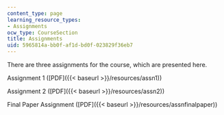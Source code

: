 ```yaml
---
content_type: page
learning_resource_types:
- Assignments
ocw_type: CourseSection
title: Assignments
uid: 5965814a-bb0f-af1d-bd0f-023829f36eb7
---
```


There are three assignments for the course, which are presented here.

Assignment 1 ([PDF]({{< baseurl >}}/resources/assn1))

Assignment 2 ([PDF]({{< baseurl >}}/resources/assn2))

Final Paper Assignment ([PDF]({{< baseurl >}}/resources/assnfinalpaper))